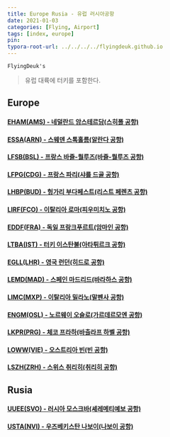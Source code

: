 ```yaml
---
title: Europe Rusia - 유럽 러시아공항
date: 2021-01-03
categories: [Flying, Airport]
tags: [index, europe]
pin:
typora-root-url: ../../../../flyingdeuk.github.io
---
```


`FlyingDeuk's`
>유럽 대륙에 터키를 포함한다. <br>

## Europe

#### [EHAM(AMS) - 네덜란드 암스테르담(스히폴 공항)](/posts/EHAM-AMS/)

#### [ESSA(ARN) - 스웨덴 스톡홀름(알란다 공항)](/posts/ESSA-ARN/)

#### [LFSB(BSL) - 프랑스 바즐-뭘루즈(바즐-뭘루즈 공항)](/posts/LFSB-BSL/)

#### [LFPG(CDG) - 프랑스 파리(샤를 드골 공항)](/posts/LFPG-CDG/)

#### [LHBP(BUD) - 헝가리 부다페스트(리스트 페렌츠 공항)](/posts/LHBP-BUD/)

#### [LIRF(FCO) - 이탈리아 로마(피우미치노 공항)](/posts/LIRF-FCO/)

#### [EDDF(FRA) - 독일 프랑크푸르트(암마인 공항)](/posts/EDDF-FRA/)

#### [LTBA(IST) - 터키 이스탄불(아타튀르크 공항)](/posts/LTBA-IST/)

#### [EGLL(LHR) - 영국 런던(히드로 공항)](/posts/EGLL-LHR/)

#### [LEMD(MAD) - 스페인 마드리드(바라하스 공항)](/posts/LEMD-MAD/)

#### [LIMC(MXP) - 이탈리아 밀라노(말펜사 공항)](/posts/LIMC-MXP/)

#### [ENGM(OSL) - 노르웨이 오슬로(가르데르모엔 공항)](/posts/ENGM-OSL/)

#### [LKPR(PRG) - 체코 프라하(바츨라프 하벨 공항)](/posts/LKPR-PRG/)

#### [LOWW(VIE) - 오스트리아 빈(빈 공항)](/posts/LOWW-VIE/)

#### [LSZH(ZRH) - 스위스 취리히(취리히 공항)](/posts/LSZH-ZRH/)

## Rusia

#### [UUEE(SVO) - 러시아 모스크바(셰레메티예보 공항)](/posts/UUEE-SVO/)

#### [USTA(NVI) - 우즈베키스탄 나보이(나보이 공항)](/posts/USTA-NVI/)
